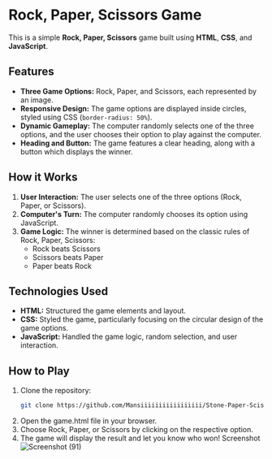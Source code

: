 # Rock, Paper, Scissors Game

This is a simple **Rock, Paper, Scissors** game built using **HTML**, **CSS**, and **JavaScript**.

## Features
- **Three Game Options:** Rock, Paper, and Scissors, each represented by an image.
- **Responsive Design:** The game options are displayed inside circles, styled using CSS (`border-radius: 50%`).
- **Dynamic Gameplay:** The computer randomly selects one of the three options, and the user chooses their option to play against the computer.
- **Heading and Button:** The game features a clear heading, along with a button which displays the winner.

## How it Works
1. **User Interaction:** The user selects one of the three options (Rock, Paper, or Scissors).
2. **Computer's Turn:** The computer randomly chooses its option using JavaScript.
3. **Game Logic:** The winner is determined based on the classic rules of Rock, Paper, Scissors:
   - Rock beats Scissors
   - Scissors beats Paper
   - Paper beats Rock

## Technologies Used
- **HTML:** Structured the game elements and layout.
- **CSS:** Styled the game, particularly focusing on the circular design of the game options.
- **JavaScript:** Handled the game logic, random selection, and user interaction.

## How to Play
1. Clone the repository:
   ```bash
   git clone https://github.com/Mansiiiiiiiiiiiiiiiii/Stone-Paper-Scissors-Game.git
   ```
2. Open the game.html file in your browser.
3. Choose Rock, Paper, or Scissors by clicking on the respective option.
4. The game will display the result and let you know who won!
Screenshot
![Screenshot (91)](https://github.com/user-attachments/assets/d60255b2-54dd-48cf-97f2-4a23b878169e)

